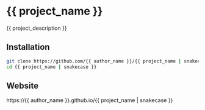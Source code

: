 # {{ project_name }}

{{ project_description }}

## Installation

```bash
git clone https://github.com/{{ author_name }}/{{ project_name | snakecase }}.git
cd {{ project_name | snakecase }}
```

## Website
https://{{ author_name }}.github.io/{{ project_name | snakecase }}
